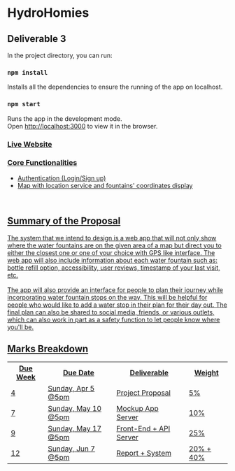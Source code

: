 # HydroHomies

<h2><b>Deliverable 3</b></h2>

In the project directory, you can run:

### `npm install`

Installs all the dependencies to ensure the running of the app on localhost.<br />

### `npm start`

Runs the app in the development mode.<br />
Open [http://localhost:3000](http://localhost:3000) to view it in the browser.

<h3><a href="https://hydrohomies.herokuapp.com/">Live Website</h3>

<h3>Core Functionalities</h3>
<ul>
  <li>Authentication (Login/Sign up)</li>
  <li>Map with location service and fountains' coordinates display</li>
</ul>

<br>

<h2>Summary of the Proposal</h2>
<p>The system that we intend to design is a web app that will not only show where the water fountains are on the given area of a map but direct you to either the closest one or one of your choice with GPS like interface. The web app will also include information about each water fountain such as: bottle refill option, accessibility, user reviews, timestamp of your last visit, etc. <br> <br>
The app will also provide an interface for people to plan their journey while incorporating water fountain stops on the way. This will be helpful for people who would like to add a water stop in their plan for their day out. The final plan can also be shared to social media, friends, or various outlets, which can also work in part as a safety function to let people know where you'll be.
</p>

<h2>Marks Breakdown</h2>
<table style="width:100%">
  <tr>
    <th>Due Week</th>
    <th>Due Date</th>
    <th>Deliverable</th>
    <th>Weight</th>
  </tr>
  <tr> 
    <td>4</td>
    <td>Sunday, Apr 5 @5pm</td>
    <td>Project Proposal</td>
    <td>5%</td>
  </tr> 
  <tr>
    <td>7</td>
    <td>Sunday, May 10 @5pm</td>
    <td>Mockup App Server</td>
    <td>10%</td>
  </tr>
  <tr>
    <td>9</td>
    <td>Sunday, May 17 @5pm</td>
    <td>Front-End + API Server</td>
    <td>25%</td>
  </tr>
  <tr>
    <td>12</td>  
    <td>Sunday, Jun 7 @5pm</td> 
    <td>Report + System</td>  
    <td>20% + 40%</td> 
  </tr>
</table>
